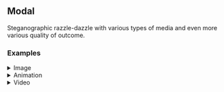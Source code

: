 ## Modal
Steganographic razzle-dazzle with various types of media and even more various quality of outcome.



### Examples

<details>

<summary>Image</summary>

#### Raw

<img src="media/test.jpg" width="300"> <img src="media/test.jpg" width="300">

#### Merged

<img src="media/test.jpg" width="300"> <img src="media/test.jpg" width="300">

#### Deciphered

<img src="media/test.jpg" width="300"> <img src="media/test.jpg" width="300">
-----

</details>

<details>

<summary>Animation</summary>

#### Raw

<img src="media/test.jpg" width="300"> <img src="media/test.jpg" width="300">

#### Merged

<img src="media/test.jpg" width="300"> <img src="media/test.jpg" width="300">

#### Deciphered

<img src="media/test.jpg" width="300"> <img src="media/test.jpg" width="300">

-----

</details>

<details>

<summary>Video</summary>

#### Raw

<img src="media/test.jpg" width="300"> <img src="media/test.jpg" width="300">

#### Merged

<img src="media/test.jpg" width="300"> <img src="media/test.jpg" width="300">

#### Deciphered

<img src="media/test.jpg" width="300"> <img src="media/test.jpg" width="300">

</details>
